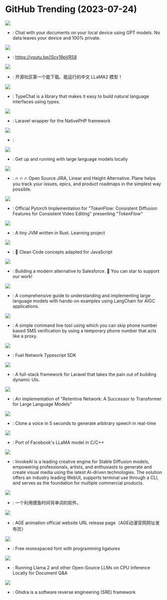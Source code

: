 # GitHub Trending (2023-07-24)

![](https://img.shields.io/badge/Python-New%20182-green?style=flat-square&logo=appveyor)
- [](https://github.comundefined): Chat with your documents on your local device using GPT models. No data leaves your device and 100% private.

![](https://img.shields.io/badge/C%23-New%20693-green?style=flat-square&logo=appveyor)
- [](https://github.comundefined): https://youtu.be/iScy18pVR58

![](https://img.shields.io/badge/Python-New%2072-green?style=flat-square&logo=appveyor)
- [](https://github.comundefined): 开源社区第一个能下载、能运行的中文 LLaMA2 模型！

![](https://img.shields.io/badge/TypeScript-New%20533-green?style=flat-square&logo=appveyor)
- [](https://github.comundefined): TypeChat is a library that makes it easy to build natural language interfaces using types.

![](https://img.shields.io/badge/PHP-New%20229-green?style=flat-square&logo=appveyor)
- [](https://github.comundefined): Laravel wrapper for the NativePHP framework

![](https://img.shields.io/badge/none-New%2074-green?style=flat-square&logo=appveyor)
- [](https://github.comundefined): 

![](https://img.shields.io/badge/C-New%20472-green?style=flat-square&logo=appveyor)
- [](https://github.comundefined): Get up and running with large language models locally

![](https://img.shields.io/badge/TypeScript-New%20417-green?style=flat-square&logo=appveyor)
- [](https://github.comundefined): 🔥 🔥 🔥 Open Source JIRA, Linear and Height Alternative. Plane helps you track your issues, epics, and product roadmaps in the simplest way possible.

![](https://img.shields.io/badge/none-New%2067-green?style=flat-square&logo=appveyor)
- [](https://github.comundefined): Official Pytorch Implementation for "TokenFlow: Consistent Diffusion Features for Consistent Video Editing" presenting "TokenFlow"

![](https://img.shields.io/badge/Rust-New%20142-green?style=flat-square&logo=appveyor)
- [](https://github.comundefined): A tiny JVM written in Rust. Learning project

![](https://img.shields.io/badge/JavaScript-New%2097-green?style=flat-square&logo=appveyor)
- [](https://github.comundefined): 🛁 Clean Code concepts adapted for JavaScript

![](https://img.shields.io/badge/TypeScript-New%20419-green?style=flat-square&logo=appveyor)
- [](https://github.comundefined): Building a modern alternative to Salesforce. 🌟 You can star to support our work!

![](https://img.shields.io/badge/Jupyter%20Notebook-New%2021-green?style=flat-square&logo=appveyor)
- [](https://github.comundefined): A comprehensive guide to understanding and implementing large language models with hands-on examples using LangChain for AIGC applications.

![](https://img.shields.io/badge/Go-New%2038-green?style=flat-square&logo=appveyor)
- [](https://github.comundefined): A simple command line tool using which you can skip phone number based SMS verification by using a temporary phone number that acts like a proxy.

![](https://img.shields.io/badge/TypeScript-New%20543-green?style=flat-square&logo=appveyor)
- [](https://github.comundefined): Fuel Network Typescript SDK

![](https://img.shields.io/badge/PHP-New%2082-green?style=flat-square&logo=appveyor)
- [](https://github.comundefined): A full-stack framework for Laravel that takes the pain out of building dynamic UIs.

![](https://img.shields.io/badge/Python-New%2053-green?style=flat-square&logo=appveyor)
- [](https://github.comundefined): An implementation of "Retentive Network: A Successor to Transformer for Large Language Models"

![](https://img.shields.io/badge/Python-New%2026-green?style=flat-square&logo=appveyor)
- [](https://github.comundefined): Clone a voice in 5 seconds to generate arbitrary speech in real-time

![](https://img.shields.io/badge/C-New%20162-green?style=flat-square&logo=appveyor)
- [](https://github.comundefined): Port of Facebook's LLaMA model in C/C++

![](https://img.shields.io/badge/Jupyter%20Notebook-New%20427-green?style=flat-square&logo=appveyor)
- [](https://github.comundefined): InvokeAI is a leading creative engine for Stable Diffusion models, empowering professionals, artists, and enthusiasts to generate and create visual media using the latest AI-driven technologies. The solution offers an industry leading WebUI, supports terminal use through a CLI, and serves as the foundation for multiple commercial products.

![](https://img.shields.io/badge/C%23-New%2087-green?style=flat-square&logo=appveyor)
- [](https://github.comundefined): 一个利用摸鱼时间背单词的软件。

![](https://img.shields.io/badge/none-New%20174-green?style=flat-square&logo=appveyor)
- [](https://github.comundefined): AGE animation official website URL release page（AGE动漫官网网址发布页）

![](https://img.shields.io/badge/Clojure-New%2066-green?style=flat-square&logo=appveyor)
- [](https://github.comundefined): Free monospaced font with programming ligatures

![](https://img.shields.io/badge/Python-New%20133-green?style=flat-square&logo=appveyor)
- [](https://github.comundefined): Running Llama 2 and other Open-Source LLMs on CPU Inference Locally for Document Q&A

![](https://img.shields.io/badge/Java-New%2017-green?style=flat-square&logo=appveyor)
- [](https://github.comundefined): Ghidra is a software reverse engineering (SRE) framework


